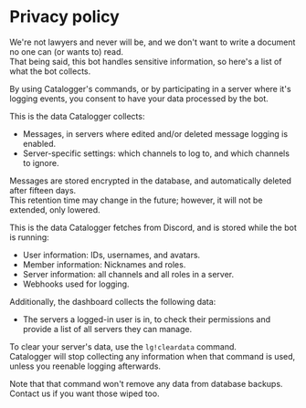 # Privacy policy

We're not lawyers and never will be, and we don't want to write a document no one can (or wants to) read.  
That being said, this bot handles sensitive information, so here's a list of what the bot collects.

By using Catalogger's commands, or by participating in a server where it's logging events,
you consent to have your data processed by the bot.

This is the data Catalogger collects:

- Messages, in servers where edited and/or deleted message logging is enabled.
- Server-specific settings: which channels to log to, and which channels to ignore.

Messages are stored encrypted in the database, and automatically deleted after fifteen days.  
This retention time may change in the future; however, it will not be extended, only lowered.

This is the data Catalogger fetches from Discord, and is stored while the bot is running:

- User information: IDs, usernames, and avatars.
- Member information: Nicknames and roles.
- Server information: all channels and all roles in a server.
- Webhooks used for logging.

Additionally, the dashboard collects the following data:

- The servers a logged-in user is in, to check their permissions and provide a list of all servers they can manage.

To clear your server's data, use the `lg!cleardata` command.  
Catalogger will stop collecting any information when that command is used, unless you reenable logging afterwards.

Note that that command won't remove any data from database backups. Contact us if you want those wiped too.